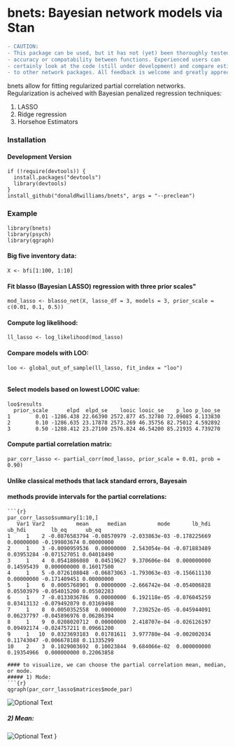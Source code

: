 # bnets: Bayesian network models via Stan
```diff
- CAUTION: 
- This package can be used, but it has not (yet) been thoroughly tested for 
- accuracy or compatability between functions. Experienced users can 
- certainly look at the code (still under development) and compare estimates 
- to other network packages. All feedback is welcome and greatly appreciated!
```


bnets allow for fitting regularized partial correlation networks. Regularization is acheived with Bayesian penalized regression techniques:

1. LASSO
2. Ridge regression
3. Horsehoe Estimators

### Installation
#### Development Version

```{r}
if (!require(devtools)) {
  install.packages("devtools")
  library(devtools)
}
install_github("donaldRwilliams/bnets", args = "--preclean")
```
### Example

```{r}
library(bnets)
library(psych)
library(qgraph)
```
#### Big five inventory data:
```
X <- bfi[1:100, 1:10]
```
#### Fit blasso (Bayesian LASSO) regression with three prior scales"
```{r}
mod_lasso <- blasso_net(X, lasso_df = 3, models = 3, prior_scale = c(0.01, 0.1, 0.5))
```
#### Compute log likelihood:
```{r}
ll_lasso <- log_likelihood(mod_lasso)
```
#### Compare models with LOO:
```{r}
loo <- global_out_of_sample(ll_lasso, fit_index = "loo")
```
```{r}
```
#### Select models based on lowest LOOIC value:
```{r}
loo$results
  prior_scale      elpd  elpd_se    looic looic_se    p_loo p_loo_se
1        0.01 -1286.438 22.66390 2572.877 45.32780 72.09085 4.133830
2        0.10 -1286.635 23.17878 2573.269 46.35756 82.75012 4.592892
3        0.50 -1288.412 23.27100 2576.824 46.54200 85.21935 4.739270
```
#### Compute partial correlation matrix:
```{r}
par_corr_lasso <- partial_corr(mod_lasso, prior_scale = 0.01, prob = 0.90)
```
#### Unlike classical methods that lack standard errors, Bayesain
#### methods provide intervals for the partial correlations:
```
```{r}
par_corr_lasso$summary[1:10,]
   Var1 Var2          mean      median          mode       lb_hdi     ub_hdi        lb_eq      ub_eq
1     1    2 -0.0876583794 -0.08570979 -2.033863e-03 -0.178225669 0.00000000 -0.199803674 0.00000000
2     1    3 -0.0090959536  0.00000000  2.543054e-04 -0.071883489 0.03953284 -0.071527051 0.04018490
3     1    4  0.0541886080  0.04519627  9.370606e-04  0.000000000 0.14595439  0.000000000 0.16017500
4     1    5 -0.0726108048 -0.06873063 -1.793063e-03 -0.156611130 0.00000000 -0.171409451 0.00000000
5     1    6  0.0005768901  0.00000000 -2.666742e-04 -0.054006828 0.05503979 -0.054015200 0.05502283
6     1    7 -0.0133036786  0.00000000  6.192118e-05 -0.076045259 0.03413132 -0.079492079 0.03169498
7     1    8  0.0050352558  0.00000000  7.230252e-05 -0.045944091 0.06237797 -0.045896976 0.06286394
8     1    9  0.0208020712  0.00000000  2.418707e-04 -0.026126197 0.09492174 -0.024757211 0.09661200
9     1   10  0.0323693183  0.01781611  3.977780e-04 -0.002002034 0.11743047 -0.006678188 0.11335299
10    2    3  0.1029003692  0.10023844  9.684066e-02  0.000000000 0.19354966  0.000000000 0.22063858
```
```
#### to visualize, we can choose the partial correlation mean, median, or mode.
##### 1) Mode:
```{r}
qgraph(par_corr_lasso$matrices$mode_par)
```
![Optional Text](https://github.com/donaldRwilliams/images_bnets/blob/master/mode.PNG)
##### 2) Mean:
![Optional Text](https://github.com/donaldRwilliams/images_bnets/blob/master/mean.PNG)
}
